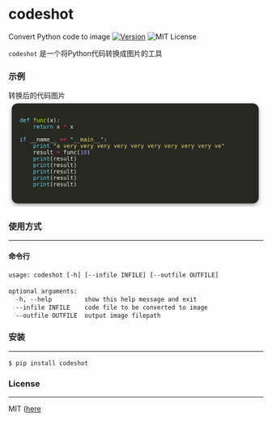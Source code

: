 # codeshot

Convert Python code to image  [![Version][version-badge]][version-link] ![MIT License][license-badge]


`codeshot` 是一个将Python代码转换成图片的工具


### 示例

转换后的代码图片
![](https://raw.githubusercontent.com/pythonml/codeshot/master/code.png)

### 使用方式
---

#### 命令行
```
usage: codeshot [-h] [--infile INFILE] [--outfile OUTFILE]

optional arguments:
  -h, --help         show this help message and exit
  --infile INFILE    code file to be converted to image
  --outfile OUTFILE  output image filepath
```


### 安装
---

```
$ pip install codeshot
```


### License
---

MIT ([here](https://github.com/pythonml/codeshot/blob/master/LICENSE)


[version-badge]:   https://img.shields.io/pypi/v/img2html.svg?label=version
[version-link]:    https://pypi.python.org/pypi/codeshot/
[license-badge]:   https://img.shields.io/badge/license-WTFPL-007EC7.svg#

